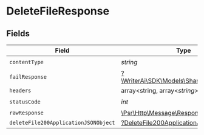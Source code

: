 # DeleteFileResponse


## Fields

| Field                                                                                                        | Type                                                                                                         | Required                                                                                                     | Description                                                                                                  |
| ------------------------------------------------------------------------------------------------------------ | ------------------------------------------------------------------------------------------------------------ | ------------------------------------------------------------------------------------------------------------ | ------------------------------------------------------------------------------------------------------------ |
| `contentType`                                                                                                | *string*                                                                                                     | :heavy_check_mark:                                                                                           | N/A                                                                                                          |
| `failResponse`                                                                                               | [?\WriterAi\SDK\Models\Shared\FailResponse](../../models/shared/FailResponse.md)                             | :heavy_minus_sign:                                                                                           | Bad Request                                                                                                  |
| `headers`                                                                                                    | array<string, array<*string*>>                                                                               | :heavy_minus_sign:                                                                                           | N/A                                                                                                          |
| `statusCode`                                                                                                 | *int*                                                                                                        | :heavy_check_mark:                                                                                           | N/A                                                                                                          |
| `rawResponse`                                                                                                | [\Psr\Http\Message\ResponseInterface](https://www.php-fig.org/psr/psr-7/#33-psrhttpmessageresponseinterface) | :heavy_minus_sign:                                                                                           | N/A                                                                                                          |
| `deleteFile200ApplicationJSONObject`                                                                         | [?DeleteFile200ApplicationJSON](../../models/operations/DeleteFile200ApplicationJSON.md)                     | :heavy_minus_sign:                                                                                           | N/A                                                                                                          |